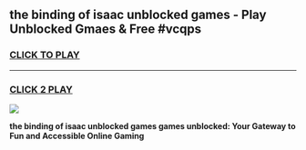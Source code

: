 
## the binding of isaac unblocked games - Play Unblocked Gmaes & Free #vcqps
<h3>
<a href="https://premium.freeplayer.one?title=the_binding_of_isaac_unblocked_games&ref=03M">CLICK TO PLAY</a></h3>
<hr>

<h3>
<a href="https://premium.freeplayer.one?title=the_binding_of_isaac_unblocked_games&ref=03M">CLICK 2 PLAY</a>
  
</h3>

<a href="https://premium.freeplayer.one?title=the_binding_of_isaac_unblocked_games&ref=03M"><img src="https://clearcache.store/games.png"></a>


**the binding of isaac unblocked games games unblocked: Your Gateway to Fun and Accessible Online Gaming**
